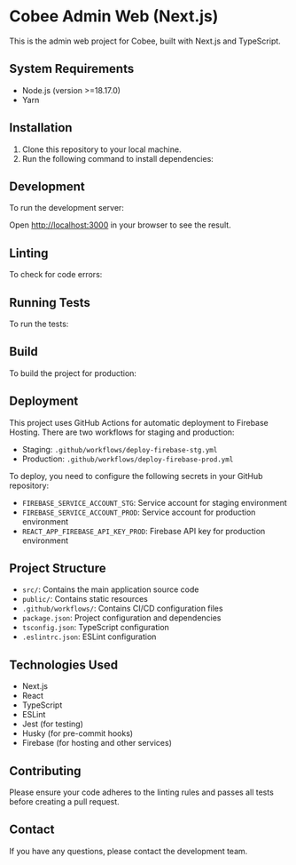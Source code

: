 # Cobee Admin Web (Next.js)

This is the admin web project for Cobee, built with Next.js and TypeScript.

## System Requirements

- Node.js (version >=18.17.0)
- Yarn

## Installation

1. Clone this repository to your local machine.
2. Run the following command to install dependencies:

## Development

To run the development server:

Open [http://localhost:3000](http://localhost:3000) in your browser to see the result.

## Linting

To check for code errors:

## Running Tests

To run the tests:

## Build

To build the project for production:

## Deployment

This project uses GitHub Actions for automatic deployment to Firebase Hosting. There are two workflows for staging and production:

- Staging: `.github/workflows/deploy-firebase-stg.yml`
- Production: `.github/workflows/deploy-firebase-prod.yml`

To deploy, you need to configure the following secrets in your GitHub repository:

- `FIREBASE_SERVICE_ACCOUNT_STG`: Service account for staging environment
- `FIREBASE_SERVICE_ACCOUNT_PROD`: Service account for production environment
- `REACT_APP_FIREBASE_API_KEY_PROD`: Firebase API key for production environment

## Project Structure

- `src/`: Contains the main application source code
- `public/`: Contains static resources
- `.github/workflows/`: Contains CI/CD configuration files
- `package.json`: Project configuration and dependencies
- `tsconfig.json`: TypeScript configuration
- `.eslintrc.json`: ESLint configuration

## Technologies Used

- Next.js
- React
- TypeScript
- ESLint
- Jest (for testing)
- Husky (for pre-commit hooks)
- Firebase (for hosting and other services)

## Contributing

Please ensure your code adheres to the linting rules and passes all tests before creating a pull request.

## Contact

If you have any questions, please contact the development team.
